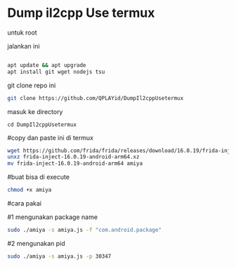 # Dump il2cpp Use termux 

untuk root 

jalankan ini 

```bash

apt update && apt upgrade
apt install git wget nodejs tsu
```

git clone repo ini 
```bash
git clone https://github.com/QPLAYid/DumpIl2cppUsetermux
``` 
masuk ke directory 
```
cd DumpIl2cppUsetermux 
```

#copy dan paste ini di termux 


```bash
wget https://github.com/frida/frida/releases/download/16.0.19/frida-inject-16.0.19-android-arm64.xz
unxz frida-inject-16.0.19-android-arm64.xz
mv frida-inject-16.0.19-android-arm64 amiya
```

#buat bisa di execute 
```bash
chmod +x amiya

```

#cara pakai 

#1 mengunakan package name
```bash
sudo ./amiya -s amiya.js -f "com.android.package"
```



#2 mengunakan pid 
```bash
sudo ./amiya -s amiya.js -p 30347

``` 


















